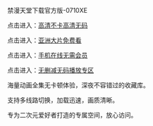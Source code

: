 禁漫天堂下载官方版-0710XE

点击进入：<a href="https://heiliaoow5kzm.pages.dev">高清不卡高清无码</a>

点击进入：<a href="https://heiliaoe8ajia.pages.dev">亚洲大片免费看</a>

点击进入：<a href="https://heiliaozj3tjd.pages.dev">手机在线无需会员</a>

点击进入：<a href="https://heiliao2dmwwy.pages.dev">无删减无码播放专区</a>

海量动画全集无卡顿体验，深夜不容错过的收藏库。

支持多线路切换，加载迅速，画质清晰。

专为二次元爱好者打造的专属空间，放心访问。

<span style="display:none;">[Canonical link](https://github.com/yhn20250710/yhn17 )</span>
